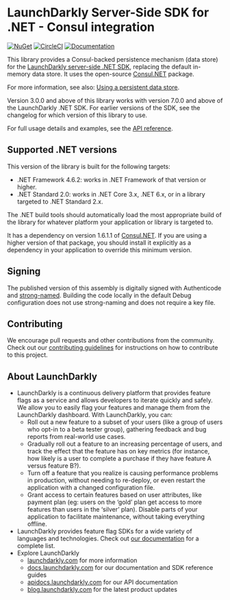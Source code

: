 # LaunchDarkly Server-Side SDK for .NET - Consul integration

[![NuGet](https://img.shields.io/nuget/v/LaunchDarkly.ServerSdk.Consul.svg?style=flat-square)](https://www.nuget.org/packages/LaunchDarkly.ServerSdk.Consul/)
[![CircleCI](https://circleci.com/gh/launchdarkly/dotnet-server-sdk-consul.svg?style=shield)](https://circleci.com/gh/launchdarkly/dotnet-server-sdk-consul)
[![Documentation](https://img.shields.io/static/v1?label=GitHub+Pages&message=API+reference&color=00add8)](https://launchdarkly.github.io/dotnet-server-sdk-consul)

This library provides a Consul-backed persistence mechanism (data store) for the [LaunchDarkly server-side .NET SDK](https://github.com/launchdarkly/dotnet-server-sdk), replacing the default in-memory data store. It uses the open-source [Consul.NET](https://www.nuget.org/packages/Consul) package.

For more information, see also: [Using a persistent data store](https://docs.launchdarkly.com/v2.0/docs/using-a-persistent-feature-store).

Version 3.0.0 and above of this library works with version 7.0.0 and above of the LaunchDarkly .NET SDK. For earlier versions of the SDK, see the changelog for which version of this library to use.

For full usage details and examples, see the [API reference](launchdarkly.github.io/dotnet-server-sdk-consul).

## Supported .NET versions

This version of the library is built for the following targets:

* .NET Framework 4.6.2: works in .NET Framework of that version or higher.
* .NET Standard 2.0: works in .NET Core 3.x, .NET 6.x, or in a library targeted to .NET Standard 2.x.

The .NET build tools should automatically load the most appropriate build of the library for whatever platform your application or library is targeted to.

It has a dependency on version 1.6.1.1 of [Consul.NET](https://www.nuget.org/packages/Consul). If you are using a higher version of that package, you should install it explicitly as a dependency in your application to override this minimum version.

## Signing

The published version of this assembly is digitally signed with Authenticode and [strong-named](https://docs.microsoft.com/en-us/dotnet/framework/app-domains/strong-named-assemblies). Building the code locally in the default Debug configuration does not use strong-naming and does not require a key file.

## Contributing

We encourage pull requests and other contributions from the community. Check out our [contributing guidelines](CONTRIBUTING.md) for instructions on how to contribute to this project.

## About LaunchDarkly
 
* LaunchDarkly is a continuous delivery platform that provides feature flags as a service and allows developers to iterate quickly and safely. We allow you to easily flag your features and manage them from the LaunchDarkly dashboard.  With LaunchDarkly, you can:
    * Roll out a new feature to a subset of your users (like a group of users who opt-in to a beta tester group), gathering feedback and bug reports from real-world use cases.
    * Gradually roll out a feature to an increasing percentage of users, and track the effect that the feature has on key metrics (for instance, how likely is a user to complete a purchase if they have feature A versus feature B?).
    * Turn off a feature that you realize is causing performance problems in production, without needing to re-deploy, or even restart the application with a changed configuration file.
    * Grant access to certain features based on user attributes, like payment plan (eg: users on the ‘gold’ plan get access to more features than users in the ‘silver’ plan). Disable parts of your application to facilitate maintenance, without taking everything offline.
* LaunchDarkly provides feature flag SDKs for a wide variety of languages and technologies. Check out [our documentation](https://docs.launchdarkly.com/docs) for a complete list.
* Explore LaunchDarkly
    * [launchdarkly.com](https://www.launchdarkly.com/ "LaunchDarkly Main Website") for more information
    * [docs.launchdarkly.com](https://docs.launchdarkly.com/  "LaunchDarkly Documentation") for our documentation and SDK reference guides
    * [apidocs.launchdarkly.com](https://apidocs.launchdarkly.com/  "LaunchDarkly API Documentation") for our API documentation
    * [blog.launchdarkly.com](https://blog.launchdarkly.com/  "LaunchDarkly Blog Documentation") for the latest product updates
